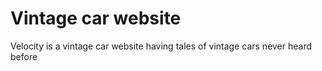 # Vintage car website
Velocity is a vintage car website having tales of vintage cars never heard before
